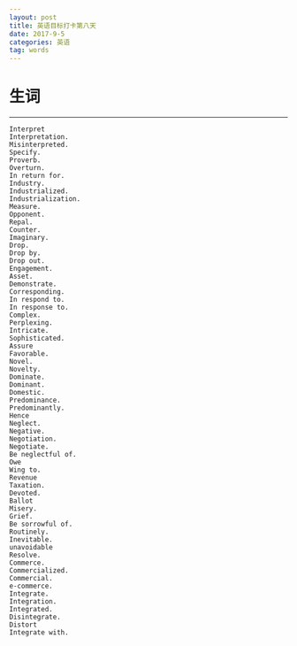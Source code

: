 ```yaml
---
layout: post
title: 英语目标打卡第八天
date: 2017-9-5
categories: 英语
tag: words
---
```


# 生词

----------------------------------
    Interpret
    Interpretation.
    Misinterpreted.
    Specify.
    Proverb.
    Overturn.
    In return for.
    Industry.
    Industrialized.
    Industrialization.
    Measure.
    Opponent.
    Repal.
    Counter.
    Imaginary.
    Drop.
    Drop by.
    Drop out.
    Engagement.
    Asset.
    Demonstrate.
    Corresponding.
    In respond to.
    In response to.
    Complex.
    Perplexing.
    Intricate.
    Sophisticated.
    Assure
    Favorable.
    Novel.
    Novelty.
    Dominate.
    Dominant.
    Domestic.
    Predominance.
    Predominantly.
    Hence
    Neglect.
    Negative.
    Negotiation.
    Negotiate.
    Be neglectful of.
    Owe
    Wing to.
    Revenue
    Taxation.
    Devoted.
    Ballot
    Misery.
    Grief.
    Be sorrowful of.
    Routinely.
    Inevitable.
    unavoidable
    Resolve.
    Commerce.
    Commercialized.
    Commercial.
    e-commerce.
    Integrate.
    Integration.
    Integrated.
    Disintegrate.
    Distort
    Integrate with.

